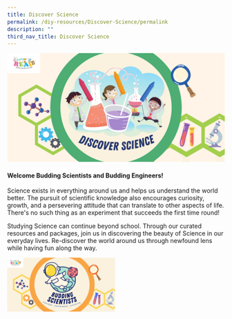 ```yaml
---
title: Discover Science
permalink: /diy-resources/Discover-Science/permalink
description: ""
third_nav_title: Discover Science
---
```

![Alt text for image on Isomer site](/images/science-lfa/banners/Discover%20Science_ER%20Logo.png)

<h4>Welcome Budding Scientists and Budding Engineers!</h4>

<p>Science exists in everything around us and helps us understand the world better. The pursuit of scientific knowledge also encourages curiosity, growth, and a persevering attitude that can translate to other aspects of life. There's no such thing as an experiment that succeeds the first time round!</p>

<p>Studying Science can continue beyond school. Through our curated resources and packages, join us in discovering the beauty of Science in our everyday lives. Re-discover the world around us through newfound lens while having fun along the way.</p>

<a href="https://childrenandteens.nlb.gov.sg/diy-resources/Budding-Scientists/permalink" target="_blank"><img src="/images/science-lfa/banners/Budding%20Scientists_ER%20Logo.png" style="width:250px; text-align:left;"></a>